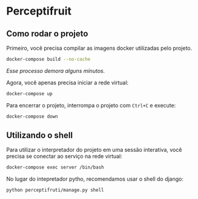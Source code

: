 # Perceptifruit

## Como rodar o projeto
Primeiro, você precisa compilar as imagens docker utilizadas pelo projeto.
```bash
docker-compose build --no-cache
```
_Esse processo demora alguns minutos._

Agora, você apenas precisa iniciar a rede virtual:
```bash
docker-compose up
```

Para encerrar o projeto, interrompa o projeto com `Ctrl+C` e execute:
```bash
docker-compose down
```

## Utilizando o shell
Para utilizar o interpretador do projeto em uma sessão interativa, você precisa se conectar ao serviço na rede virtual:
```bash
docker-compose exec server /bin/bash
```

No lugar do intepretador pytho, recomendamos usar o shell do django:
```bash
python perceptifruti/manage.py shell
```
